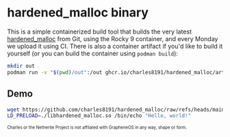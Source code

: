 # hardened_malloc binary 

This is a simple containerized build tool that builds the very latest [hardened_malloc](https://github.com/GrapheneOS/hardened_malloc) from Git, using the Rocky 9 container, and every Monday we upload it using CI. There is also a container artifact if you'd like to build it yourself (or you can build the container using `podman build`):

```bash
mkdir out
podman run -v "$(pwd)/out":/out ghcr.io/charles8191/hardened_malloc/artifact 
```

## Demo

```bash
wget https://github.com/charles8191/hardened_malloc/raw/refs/heads/main/libhardened_malloc.so
LD_PRELOAD=./libhardened_malloc.so /bin/echo "Hello, world!"
```

<sup><sub>Charles or the Netherite Project is not affilated with GrapheneOS in any way, shape or form.</sub></sup>
